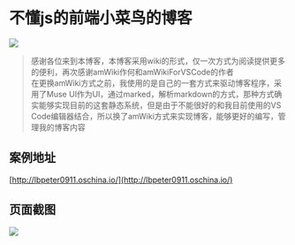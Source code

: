 # 不懂js的前端小菜鸟的博客

![](http://lbpeter0911.oschina.io/amWiki/images/logo.png)

>感谢各位来到本博客，本博客采用wiki的形式，仅一次方式为阅读提供更多的便利，再次感谢amWiki作何和amWikiForVSCode的作者  
在更换amWiki方式之前，我使用的是自己的一套方式来驱动博客程序，采用了Muse UI作为UI，通过marked，解析markdown的方式，那种方式确实能够实现目前的这套静态系统，但是由于不能很好的和我目前使用的VS Code编辑器结合，所以换了amWiki方式来实现博客，能够更好的编写，管理我的博客内容

## 案例地址
[http://lbpeter0911.oschina.io/](http://lbpeter0911.oschina.io/)

## 页面截图
![](assets/100/20170727-f56b77fc.png=600-)  
